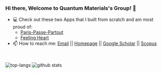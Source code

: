 ### Hi there, Welcome to Quantum Materials's Group! 👋
- 💻 Check out these two Apps that I built from scratch and am most proud of:
     - [Paris-Passe-Partout](https://github.com/sarah-hart-landolt/Paris-Passe-Partout) 
     - [Feeling Heart](https://github.com/sarah-hart-landolt/Feeling-Heart-Chart)
- 📫 How to reach me: [Email](hung@live.jp) || [Homepage](https://nguyen-group.github.io/) || [Google Scholar](https://scholar.google.com/citations?user=7O6Qq_kAAAAJ&hl=en) || [Scopus](https://www.scopus.com/authid/detail.uri?authorId=56912954900)

<br/>

![top-langs](https://github-readme-stats.vercel.app/api/top-langs?username=nguyen-group&show_icons=true&theme=radical)
![github stats](https://github-readme-stats.vercel.app/api?username=nguyen-group&show_icons=true&theme=radical)

<br/>
<br/>  

<!--
**nguyen-group/nguyen-group** is a ✨ _special_ ✨ repository because its `README.md` (this file) appears on your GitHub profile.

Here are some ideas to get you started:
![github stats](https://github-readme-stats.vercel.app/api?username=sarah-hart-landolt)

- 🔭 I’m currently working on ...
- 🌱 I’m currently learning ...
- 👯 I’m looking to collaborate on ...
- 🤔 I’m looking for help with ...
- 💬 Ask me about ...
- 📫 How to reach me: ...
- 😄 Pronouns: ...
- ⚡ Fun fact: I won "Best Hair" from my cohort at Nashville Software School due to my wild, untamable curly mane. 
     - Developers.OrderBy(dev => dev.HairSize).Last())-->
